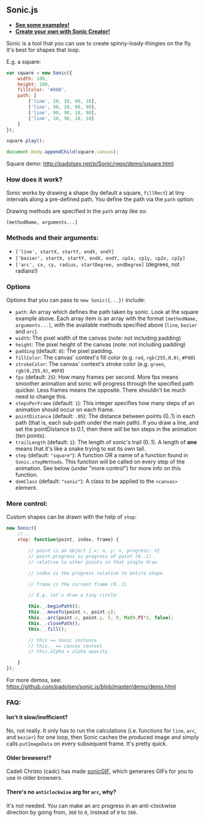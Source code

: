 ## Sonic.js

 * **[See some examples!](http://padolsey.net/p/Sonic/repo/demo/demo.html)**
 * **[Create your own with Sonic Creator!](http://padolsey.github.com/sonic-creator/)**

Sonic is a tool that you can use to create spinny-loady-thingies on the fly. It's best for shapes that loop.

E.g. a square:

```js
var square = new Sonic({
    width: 100,
    height: 100,
    fillColor: '#000',
    path: [
        ['line', 10, 10, 90, 10],
        ['line', 90, 10, 90, 90],
        ['line', 90, 90, 10, 90],
        ['line', 10, 90, 10, 10]
    ]
});

square.play();

document.body.appendChild(square.canvas);
```

Square demo: http://padolsey.net/p/Sonic/repo/demo/square.html

### How does it work?

Sonic works by drawing a shape (by default a square, `fillRect`) at tiny intervals along a pre-defined path. You define the path via the `path` option:

Drawing methods are specified in the `path` array like so:

    [methodName, arguments...]

### Methods and their arguments:

 * `['line', startX, startY, endX, endY]`
 * `['bezier', startX, startY, endX, endY, cp1x, cp1y, cp2x, cp2y]`
 * `['arc', cx, cy, radius, startDegree, endDegree]` (degrees, not radians!)

### Options

Options that you can pass to `new Sonic({...})` include:

 * `path`: An array which defines the path taken by sonic. Look at the square example above. Each array item is an array with the format `[methodName, arguments...]`, with the available methods specified above (`line`, `bezier` and `arc`).
 * `width`: The pixel width of the canvas (note: not including padding)
 * `height`: The pixel height of the canvas (note: not including padding)
 * `padding` (default: `0`): The pixel padding.
 * `fillColor`: The canvas' context's fill color (e.g. `red`, `rgb(255,0,0)`, `#F00`)
 * `strokeColor`: The canvas' context's stroke color (e.g. `green`, `rgb(0,255,0)`, `#0F0`)
 * `fps` (default: `25`): How many frames per second. More fps means smoother animation and sonic will progress through the specified path quicker. Less frames means the opposite. There shouldn't be much need to change this.
 * `stepsPerFrame` (default: `1`): This integer specifies how many steps of an animation should occur on each frame.
 * `pointDistance` (default: `.05`): The distance between points (0..1) in each path (that is, each sub-path under the main path). If you draw a line, and set the pointDistance to 0.1, then there will be ten steps in the animation (ten points). 
 * `trailLength` (default: `1`): The length of sonic's trail (0..1). A length of **one** means that it's like a snake trying to eat its own tail.
 * `step` (default: `"square"`): A function OR a name of a function found in `Sonic.stepMethods`. This function will be called on every step of the animation. See below (under "more control") for more info on this function.
 * `domClass` (default: `"sonic"`): A class to be applied to the `<canvas>` element.

### More control:

Custom shapes can be drawn with the help of `step`:

```js
new Sonic({
	//...
	step: function(point, index, frame) {

		// point is an object { x: n, y: n, progress: n}
		// point.progress is progress of point (0..1)
		// relative to other points in that single draw

		// index is the progress relative to entire shape

		// frame is the current frame (0..1) 

		// E.g. let's draw a tiny circle:

		this._.beginPath();
		this._.moveTo(point.x, point.y);
		this._.arc(point.x, point.y, 5, 0, Math.PI*2, false);
		this._.closePath();
		this._.fill();

		// this == Sonic instance
		// this._ == canvas context
		// this.alpha = alpha opacity

	}
});
```

For more demos, see: https://github.com/padolsey/sonic.js/blob/master/demo/demo.html

### FAQ:

#### Isn't it slow/inefficient?

No, not really. It only has to run the calculations (i.e. functions for `line`, `arc`, and `bezier`) for one loop, then Sonic caches the produced image and simply calls `putImageData` on every subsequent frame. It's pretty quick.

#### Older browsers!?

Cadell Christo (cadc) has made [sonicGIF](https://github.com/cadc/SonicGIF), which generares GIFs for you to use in older browsers.

#### There's no `anticlockwise` arg for `arc`, why?

It's not needed. You can make an arc progress in an anti-clockwise direction by going from, `360` to `0`, instead of `0` to `360`.

